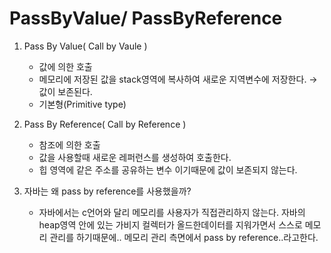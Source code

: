 # PassByValue/ PassByReference

1. Pass By Value( Call by Vaule ) 
    - 값에 의한 호출
    - 메모리에 저장된 값을 stack영역에 복사하여 새로운 지역변수에 저장한다. → 값이 보존된다.
    - 기본형(Primitive type)
2. Pass By Reference( Call by Reference ) 
    - 참조에 의한 호출
    - 값을 사용할때 새로운 레퍼런스를 생성하여 호출한다.
    - 힙 영역에 같은 주소를 공유하는 변수 이기때문에 값이 보존되지 않는다.
    
3. 자바는 왜 pass by reference를 사용했을까?
    - 자바에서는 c언어와 달리 메모리를 사용자가 직접관리하지 않는다. 자바의 heap영역 안에 있는 가비지 컬렉터가 올드한데이터를 지워가면서 스스로 메모리 관리를 하기때문에.. 메모리 관리 측면에서 pass by reference..라고한다.
